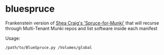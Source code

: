 # bluespruce
Frankenstein version of [Shea Craig's 'Spruce-for-Munki'](https://github.com/sheagcraig/Spruce-for-Munki) that will recurse through Multi-Tenant Munki repos and list software inside each manifest

Usage:
```
/path/to/BlueSpruce.py /Volumes/global
```

